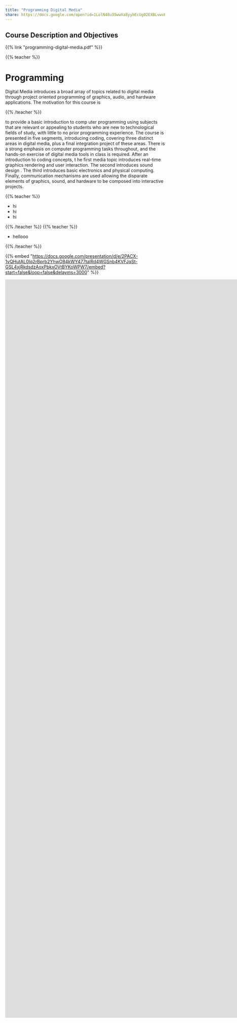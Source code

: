 ```yaml
---
title: "Programming Digital Media"
share: https://docs.google.com/open?id=1LolN48u35wwXa8yyhEcUg02EXBLvwvBmuZXX4tIspfQ
---
```


<script async src="//jsfiddle.net/oyz8zg40/1/embed/result/"></script>

## Course Description and Objectives

{{% link "programming-digital-media.pdf" %}}


{{% teacher %}}

# Programming 
Digital Media introduces a broad array of topics related to digital media through project oriented programming of graphics, audio, and hardware applications. The motivation for this course is

{{% /teacher %}}

to provide a basic introduction to comp
uter programming using subjects that are relevant or appealing
to students who are new to technological fields of study, with little to no prior programming experience.
The course is presented in
five
segments,
introducing coding,
covering three distinct areas in digital
media, plus a
final
integration
project of these areas. There is a strong emphasis on computer
programming tasks throughout, and the hands-on exercise of digital media
tools in class is required.
After an introduction to coding concepts, t
he first
media topic
introduces real-time graphics rendering
and user interaction. The second introduces sound design
. The third introduces basic electronics and
physical computing. Finally, communication mechanisms are used
allowing the disparate elements
of
graphics, sound, and hardware to be composed into interactive
projects.

{{% teacher %}}

- hi
- hi
- hi

{{% /teacher %}}
{{% teacher %}}

- hellooo

{{% /teacher %}}

{{% embed "https://docs.google.com/presentation/d/e/2PACX-1vQHutAL0Iq2rBprb2YhwO84kWY477talRd4WGSnb4KVFJqSt-GSL4xjRkdsdzAoxPbkxOVtBYKoWPW7/embed?start=false&loop=false&delayms=3000" %}}

<iframe src="https://docs.google.com/presentation/d/e/2PACX-1vQHutAL0Iq2rBprb2YhwO84kWY477talRd4WGSnb4KVFJqSt-GSL4xjRkdsdzAoxPbkxOVtBYKoWPW7/embed?start=false&loop=false&delayms=3000" frameborder="0" width="3072" height="2333" allowfullscreen="true" mozallowfullscreen="true" webkitallowfullscreen="true"></iframe>
